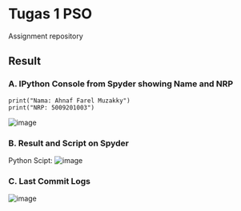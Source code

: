 # Tugas 1 PSO
Assignment repository

## Result
### A. IPython Console from Spyder showing Name and NRP
```
print("Nama: Ahnaf Farel Muzakky")
print("NRP: 5009201003")
```
![image](https://github.com/farelmuzakky/tugas_pso/assets/145093917/6ff37be6-d3b8-4610-b462-6ba179a5d1f5)

### B. Result and Script on Spyder
Python Scipt:
![image](https://github.com/farelmuzakky/tugas_pso/assets/145093917/a8b8841f-3a8d-483b-8510-eacb40501d23)

### C. Last Commit Logs
![image](https://github.com/farelmuzakky/tugas_pso/assets/145093917/85fa325e-4123-4ed5-9605-3b3bf4749c5b)

